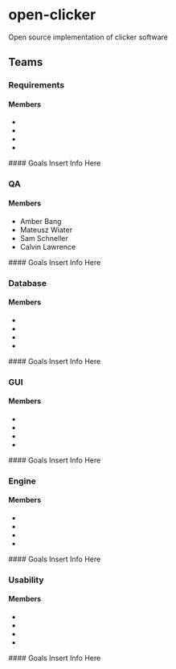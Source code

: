 # open-clicker
Open source implementation of clicker software

## Teams
### Requirements
#### Members
<ul>
 <li></li>
 <li></li>
 <li></li>
 <li></li>
</ul>
#### Goals
Insert Info Here

### QA
#### Members
<ul>
 <li>Amber Bang</li>
 <li>Mateusz Wiater</li>
 <li>Sam Schneller</li>
 <li>Calvin Lawrence</li>
</ul>
#### Goals
Insert Info Here

### Database
#### Members
<ul>
 <li></li>
 <li></li>
 <li></li>
 <li></li>
</ul>
#### Goals
Insert Info Here

### GUI
#### Members
<ul>
 <li></li>
 <li></li>
 <li></li>
 <li></li>
</ul>
#### Goals
Insert Info Here

### Engine
#### Members
<ul>
 <li></li>
 <li></li>
 <li></li>
 <li></li>
</ul>
#### Goals
Insert Info Here

### Usability
#### Members
<ul>
 <li></li>
 <li></li>
 <li></li>
 <li></li>
</ul>
#### Goals
Insert Info Here
